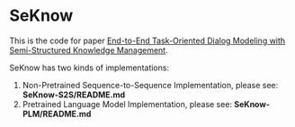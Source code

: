 # SeKnow
This is the code for paper [End-to-End Task-Oriented Dialog Modeling with Semi-Structured Knowledge Management](https://arxiv.org/abs/2106.11796).

SeKnow has two kinds of implementations:
   1. Non-Pretrained Sequence-to-Sequence Implementation, please see: **SeKnow-S2S/README.md**
   2. Pretrained Language Model Implementation, please see: **SeKnow-PLM/README.md**


